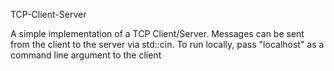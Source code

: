 TCP-Client-Server

A simple implementation of a TCP Client/Server. Messages can be sent from the client to the server via std::cin. 
To run locally, pass "localhost" as a command line argument to the client
